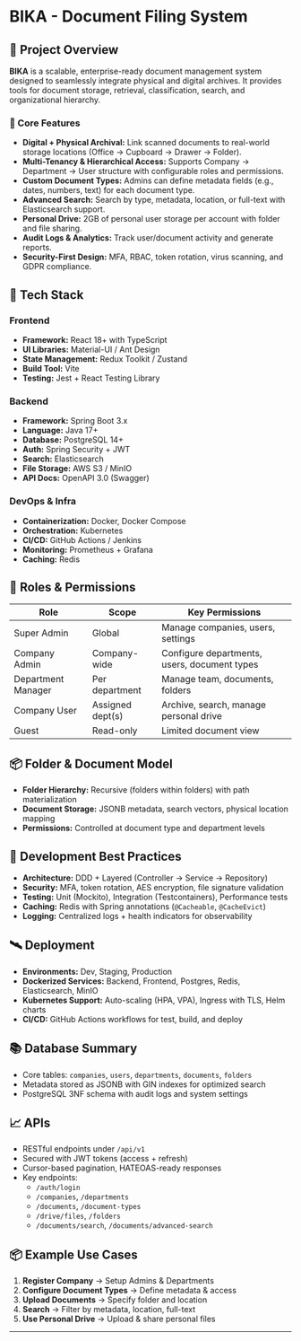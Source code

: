 # BIKA - Document Filing System

## 🚀 Project Overview

**BIKA** is a scalable, enterprise-ready document management system designed to seamlessly integrate physical and digital archives. It provides tools for document storage, retrieval, classification, search, and organizational hierarchy.

### 🌟 Core Features

- **Digital + Physical Archival:** Link scanned documents to real-world storage locations (Office → Cupboard → Drawer → Folder).
- **Multi-Tenancy & Hierarchical Access:** Supports Company → Department → User structure with configurable roles and permissions.
- **Custom Document Types:** Admins can define metadata fields (e.g., dates, numbers, text) for each document type.
- **Advanced Search:** Search by type, metadata, location, or full-text with Elasticsearch support.
- **Personal Drive:** 2GB of personal user storage per account with folder and file sharing.
- **Audit Logs & Analytics:** Track user/document activity and generate reports.
- **Security-First Design:** MFA, RBAC, token rotation, virus scanning, and GDPR compliance.

## 🧰 Tech Stack

### Frontend
- **Framework:** React 18+ with TypeScript
- **UI Libraries:** Material-UI / Ant Design
- **State Management:** Redux Toolkit / Zustand
- **Build Tool:** Vite
- **Testing:** Jest + React Testing Library

### Backend
- **Framework:** Spring Boot 3.x
- **Language:** Java 17+
- **Database:** PostgreSQL 14+
- **Auth:** Spring Security + JWT
- **Search:** Elasticsearch
- **File Storage:** AWS S3 / MinIO
- **API Docs:** OpenAPI 3.0 (Swagger)

### DevOps & Infra
- **Containerization:** Docker, Docker Compose
- **Orchestration:** Kubernetes
- **CI/CD:** GitHub Actions / Jenkins
- **Monitoring:** Prometheus + Grafana
- **Caching:** Redis

## 🔐 Roles & Permissions

| Role                  | Scope               | Key Permissions                               |
|-----------------------|---------------------|-----------------------------------------------|
| Super Admin           | Global              | Manage companies, users, settings             |
| Company Admin         | Company-wide        | Configure departments, users, document types  |
| Department Manager    | Per department      | Manage team, documents, folders               |
| Company User          | Assigned dept(s)    | Archive, search, manage personal drive        |
| Guest                 | Read-only           | Limited document view                         |

## 📦 Folder & Document Model

- **Folder Hierarchy:** Recursive (folders within folders) with path materialization
- **Document Storage:** JSONB metadata, search vectors, physical location mapping
- **Permissions:** Controlled at document type and department levels

## 🧪 Development Best Practices

- **Architecture:** DDD + Layered (Controller → Service → Repository)
- **Security:** MFA, token rotation, AES encryption, file signature validation
- **Testing:** Unit (Mockito), Integration (Testcontainers), Performance tests
- **Caching:** Redis with Spring annotations (`@Cacheable`, `@CacheEvict`)
- **Logging:** Centralized logs + health indicators for observability

## 🛰️ Deployment

- **Environments:** Dev, Staging, Production
- **Dockerized Services:** Backend, Frontend, Postgres, Redis, Elasticsearch, MinIO
- **Kubernetes Support:** Auto-scaling (HPA, VPA), Ingress with TLS, Helm charts
- **CI/CD:** GitHub Actions workflows for test, build, and deploy

## 📚 Database Summary

- Core tables: `companies`, `users`, `departments`, `documents`, `folders`
- Metadata stored as JSONB with GIN indexes for optimized search
- PostgreSQL 3NF schema with audit logs and system settings

## 📈 APIs

- RESTful endpoints under `/api/v1`
- Secured with JWT tokens (access + refresh)
- Cursor-based pagination, HATEOAS-ready responses
- Key endpoints:
  - `/auth/login`
  - `/companies`, `/departments`
  - `/documents`, `/document-types`
  - `/drive/files`, `/folders`
  - `/documents/search`, `/documents/advanced-search`

## 📦 Example Use Cases

1. **Register Company** → Setup Admins & Departments
2. **Configure Document Types** → Define metadata & access
3. **Upload Documents** → Specify folder and location
4. **Search** → Filter by metadata, location, full-text
5. **Use Personal Drive** → Upload & share personal files

---

